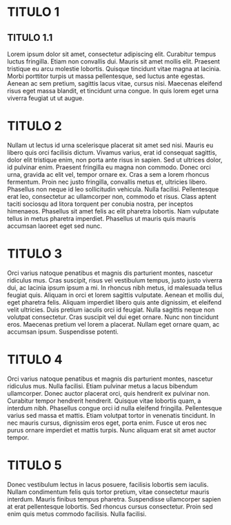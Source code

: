 TITULO 1
========

TITULO 1.1
----------

Lorem ipsum dolor sit amet, consectetur adipiscing elit. Curabitur tempus luctus fringilla. Etiam non convallis dui. Mauris sit amet mollis elit. Praesent tristique eu arcu molestie lobortis. Quisque tincidunt vitae magna at lacinia. Morbi porttitor turpis ut massa pellentesque, sed luctus ante egestas. Aenean ac sem pretium, sagittis lacus vitae, cursus nisi. Maecenas eleifend risus eget massa blandit, et tincidunt urna congue. In quis lorem eget urna viverra feugiat ut ut augue.

TITULO 2
========

Nullam ut lectus id urna scelerisque placerat sit amet sed nisi. Mauris eu libero quis orci facilisis dictum. Vivamus varius, erat id consequat sagittis, dolor elit tristique enim, non porta ante risus in sapien. Sed ut ultrices dolor, id pulvinar enim. Praesent fringilla eu magna non commodo. Donec orci urna, gravida ac elit vel, tempor ornare ex. Cras a sem a lorem rhoncus fermentum. Proin nec justo fringilla, convallis metus et, ultricies libero. Phasellus non neque id leo sollicitudin vehicula. Nulla facilisi. Pellentesque erat leo, consectetur ac ullamcorper non, commodo et risus. Class aptent taciti sociosqu ad litora torquent per conubia nostra, per inceptos himenaeos. Phasellus sit amet felis ac elit pharetra lobortis. Nam vulputate tellus in metus pharetra imperdiet. Phasellus ut mauris quis mauris accumsan laoreet eget sed nunc.

TITULO 3
========

Orci varius natoque penatibus et magnis dis parturient montes, nascetur ridiculus mus. Cras suscipit, risus vel vestibulum tempus, justo justo viverra dui, ac lacinia ipsum ipsum a mi. In rhoncus nibh metus, id malesuada tellus feugiat quis. Aliquam in orci et lorem sagittis vulputate. Aenean et mollis dui, eget pharetra felis. Aliquam imperdiet libero quis ante dignissim, et eleifend velit ultricies. Duis pretium iaculis orci id feugiat. Nulla sagittis neque non volutpat consectetur. Cras suscipit vel dui eget ornare. Nunc non tincidunt eros. Maecenas pretium vel lorem a placerat. Nullam eget ornare quam, ac accumsan ipsum. Suspendisse potenti.

TITULO 4
========

Orci varius natoque penatibus et magnis dis parturient montes, nascetur ridiculus mus. Nulla facilisi. Etiam pulvinar metus a lacus bibendum ullamcorper. Donec auctor placerat orci, quis hendrerit ex pulvinar non. Curabitur tempor hendrerit hendrerit. Quisque vitae lobortis quam, a interdum nibh. Phasellus congue orci id nulla eleifend fringilla. Pellentesque varius sed massa et mattis. Etiam volutpat tortor in venenatis tincidunt. In nec mauris cursus, dignissim eros eget, porta enim. Fusce ut eros nec purus ornare imperdiet et mattis turpis. Nunc aliquam erat sit amet auctor tempor.

TITULO 5
========

Donec vestibulum lectus in lacus posuere, facilisis lobortis sem iaculis. Nullam condimentum felis quis tortor pretium, vitae consectetur mauris interdum. Mauris finibus tempus pharetra. Suspendisse ullamcorper sapien at erat pellentesque lobortis. Sed rhoncus cursus consectetur. Proin sed enim quis metus commodo facilisis. Nulla facilisi.
